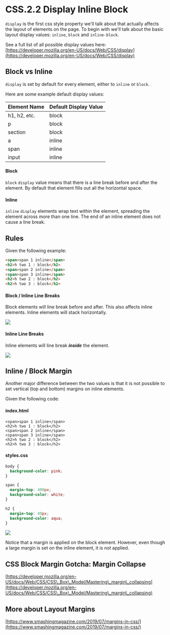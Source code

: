 # CSS.2.2 Display Inline Block

`display` is the first css style property we'll talk about that actually affects the layout of elements on the page. To begin with we'll talk about the basic layout display values: `inline`, `block` and `inline-block`.

See a full list of all possible display values here: [https://developer.mozilla.org/en-US/docs/Web/CSS/display](https://developer.mozilla.org/en-US/docs/Web/CSS/display)

## Block vs Inline

`display` is set by default for every element, either to `inline` or `block`.

Here are some example default display values:

| Element Name | Default Display Value |
| ------------ | --------------------- |
| h1, h2, etc. | block                 |
| p            | block                 |
| section      | block                 |
| a            | inline                |
| span         | inline                |
| input        | inline                |

#### Block

`block` `display` value means that there is a line break before and after the element. By default that element fills out all the horizontal space.

#### Inline

`inline` `display` elements wrap text within the element, spreading the element across more than one line. The end of an inline element does not cause a line break.

## Rules

Given the following example:

```html
<span>span 1 inline</span>
<h2>h two 1 : block</h2>
<span>span 2 inline</span>
<span>span 3 inline</span>
<h2>h two 2 : block</h2>
<h2>h two 3 : block</h2>
```

#### Block / Inline Line Breaks

Block elements will line break before and after. This also affects inline elements. Inline elements will stack horizontally.

![](../../../old\_bootcamp\_docs/.gitbook/assets/block-inline.png)

#### Inline Line Breaks

Inline elements will line break _**inside**_ the element.

![](../../../old\_bootcamp\_docs/.gitbook/assets/inline-break.png)

## Inline / Block Margin

Another major difference between the two values is that it is not possible to set vertical (top and bottom) margins on inline elements.

Given the following code:

#### index.html

```markup
<span>span 1 inline</span>
<h2>h two 1 : block</h2>
<span>span 2 inline</span>
<span>span 3 inline</span>
<h2>h two 2 : block</h2>
<h2>h two 3 : block</h2>
```

#### styles.css

```css
body {
  background-color: pink;
}

span {
  margin-top: 400px;
  background-color: white;
}

h2 {
  margin-top: 40px;
  background-color: aqua;
}
```

![](../../../old\_bootcamp\_docs/.gitbook/assets/block-inline-margin.png)

Notice that a margin is applied on the block element. However, even though a large margin is set on the inline element, it is not applied.

## CSS Block Margin Gotcha: Margin Collapse

[https://developer.mozilla.org/en-US/docs/Web/CSS/CSS\_Box\_Model/Mastering\_margin\_collapsing](https://developer.mozilla.org/en-US/docs/Web/CSS/CSS\_Box\_Model/Mastering\_margin\_collapsing)

## More about Layout Margins

[https://www.smashingmagazine.com/2019/07/margins-in-css/](https://www.smashingmagazine.com/2019/07/margins-in-css/)
